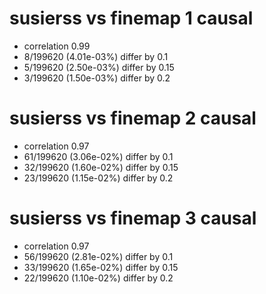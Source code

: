 # susierss vs finemap  1 causal

- correlation 0.99
- 8/199620 (4.01e-03%) differ by 0.1
- 5/199620 (2.50e-03%) differ by 0.15
- 3/199620 (1.50e-03%) differ by 0.2


# susierss vs finemap  2 causal

- correlation 0.97
- 61/199620 (3.06e-02%) differ by 0.1
- 32/199620 (1.60e-02%) differ by 0.15
- 23/199620 (1.15e-02%) differ by 0.2


# susierss vs finemap  3 causal

- correlation 0.97
- 56/199620 (2.81e-02%) differ by 0.1
- 33/199620 (1.65e-02%) differ by 0.15
- 22/199620 (1.10e-02%) differ by 0.2


